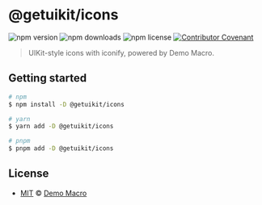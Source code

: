 # @getuikit/icons

![npm version](https://img.shields.io/npm/v/@getuikit/icons)
![npm downloads](https://img.shields.io/npm/dw/@getuikit/icons)
![npm license](https://img.shields.io/npm/l/@getuikit/icons)
[![Contributor Covenant](https://img.shields.io/badge/Contributor%20Covenant-2.1-4baaaa.svg)](https://www.contributor-covenant.org/version/2/1/code_of_conduct/)

> UIKit-style icons with iconify, powered by Demo Macro.

## Getting started

```bash
# npm
$ npm install -D @getuikit/icons

# yarn
$ yarn add -D @getuikit/icons

# pnpm
$ pnpm add -D @getuikit/icons
```

## License

- [MIT](LICENSE) &copy; [Demo Macro](https://imst.xyz/)
